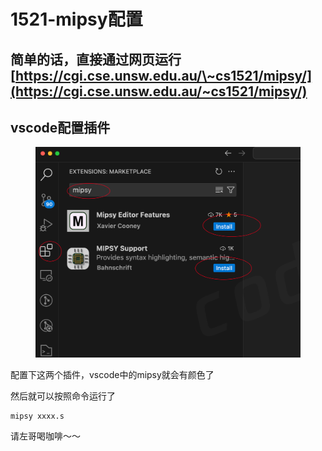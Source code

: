 # 1521-mipsy配置

## 简单的话，直接通过网页运行[https://cgi.cse.unsw.edu.au/\~cs1521/mipsy/](https://cgi.cse.unsw.edu.au/~cs1521/mipsy/)



## vscode配置插件

<figure><img src="../.gitbook/assets/image (15).png" alt=""><figcaption></figcaption></figure>

配置下这两个插件，vscode中的mipsy就会有颜色了

然后就可以按照命令运行了

```shell
mipsy xxxx.s
```





请左哥喝咖啡～～

<figure><img src="https://files.gitbook.com/v0/b/gitbook-x-prod.appspot.com/o/spaces%2F4Dbq0FAHGc0Hx35uaCzB%2Fuploads%2FIFrKTRlHK53DJg3xtUbL%2Fimage.png?alt=media&#x26;token=e75c42b3-1b11-4f63-ab7b-2ef5750f87e6" alt="" width="188"><figcaption></figcaption></figure>
